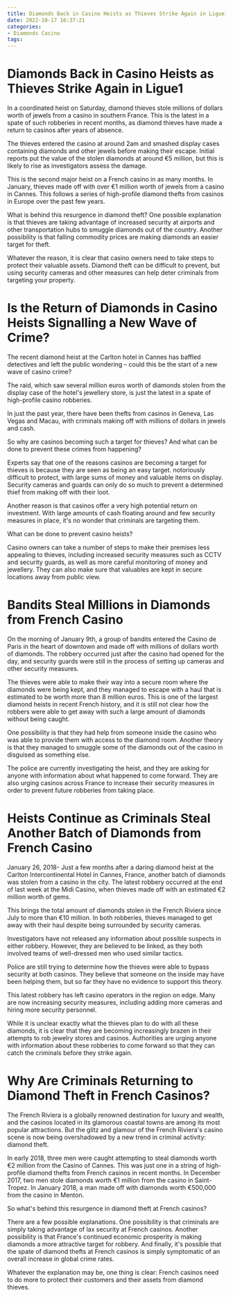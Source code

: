 ```yaml
---
title: Diamonds Back in Casino Heists as Thieves Strike Again in Ligue1
date: 2022-10-17 16:37:21
categories:
- Diamonds Casino
tags:
---
```



#  Diamonds Back in Casino Heists as Thieves Strike Again in Ligue1

In a coordinated heist on Saturday, diamond thieves stole millions of dollars worth of jewels from a casino in southern France. This is the latest in a spate of such robberies in recent months, as diamond thieves have made a return to casinos after years of absence.

The thieves entered the casino at around 2am and smashed display cases containing diamonds and other jewels before making their escape. Initial reports put the value of the stolen diamonds at around €5 million, but this is likely to rise as investigators assess the damage.

This is the second major heist on a French casino in as many months. In January, thieves made off with over €1 million worth of jewels from a casino in Cannes. This follows a series of high-profile diamond thefts from casinos in Europe over the past few years.

What is behind this resurgence in diamond theft? One possible explanation is that thieves are taking advantage of increased security at airports and other transportation hubs to smuggle diamonds out of the country. Another possibility is that falling commodity prices are making diamonds an easier target for theft.

Whatever the reason, it is clear that casino owners need to take steps to protect their valuable assets. Diamond theft can be difficult to prevent, but using security cameras and other measures can help deter criminals from targeting your property.

#  Is the Return of Diamonds in Casino Heists Signalling a New Wave of Crime?

The recent diamond heist at the Carlton hotel in Cannes has baffled detectives and left the public wondering – could this be the start of a new wave of casino crime?

The raid, which saw several million euros worth of diamonds stolen from the display case of the hotel's jewellery store, is just the latest in a spate of high-profile casino robberies.

In just the past year, there have been thefts from casinos in Geneva, Las Vegas and Macau, with criminals making off with millions of dollars in jewels and cash.

So why are casinos becoming such a target for thieves? And what can be done to prevent these crimes from happening?

Experts say that one of the reasons casinos are becoming a target for thieves is because they are seen as being an easy target. notoriously difficult to protect, with large sums of money and valuable items on display. Security cameras and guards can only do so much to prevent a determined thief from making off with their loot.

Another reason is that casinos offer a very high potential return on investment. With large amounts of cash floating around and few security measures in place, it's no wonder that criminals are targeting them.

What can be done to prevent casino heists?

Casino owners can take a number of steps to make their premises less appealing to thieves, including increased security measures such as CCTV and security guards, as well as more careful monitoring of money and jewellery. They can also make sure that valuables are kept in secure locations away from public view.

#  Bandits Steal Millions in Diamonds from French Casino 

On the morning of January 9th, a group of bandits entered the Casino de Paris in the heart of downtown and made off with millions of dollars worth of diamonds. The robbery occurred just after the casino had opened for the day, and security guards were still in the process of setting up cameras and other security measures. 

The thieves were able to make their way into a secure room where the diamonds were being kept, and they managed to escape with a haul that is estimated to be worth more than 8 million euros. This is one of the largest diamond heists in recent French history, and it is still not clear how the robbers were able to get away with such a large amount of diamonds without being caught. 

One possibility is that they had help from someone inside the casino who was able to provide them with access to the diamond room. Another theory is that they managed to smuggle some of the diamonds out of the casino in disguised as something else. 

The police are currently investigating the heist, and they are asking for anyone with information about what happened to come forward. They are also urging casinos across France to increase their security measures in order to prevent future robberies from taking place.

#  Heists Continue as Criminals Steal Another Batch of Diamonds from French Casino 

January 26, 2018- Just a few months after a daring diamond heist at the Carlton Intercontinental Hotel in Cannes, France, another batch of diamonds was stolen from a casino in the city. The latest robbery occurred at the end of last week at the Midi Casino, when thieves made off with an estimated €2 million worth of gems.

This brings the total amount of diamonds stolen in the French Riviera since July to more than €10 million. In both robberies, thieves managed to get away with their haul despite being surrounded by security cameras.

Investigators have not released any information about possible suspects in either robbery. However, they are believed to be linked, as they both involved teams of well-dressed men who used similar tactics. 

Police are still trying to determine how the thieves were able to bypass security at both casinos. They believe that someone on the inside may have been helping them, but so far they have no evidence to support this theory.

This latest robbery has left casino operators in the region on edge. Many are now increasing security measures, including adding more cameras and hiring more security personnel. 

While it is unclear exactly what the thieves plan to do with all these diamonds, it is clear that they are becoming increasingly brazen in their attempts to rob jewelry stores and casinos. Authorities are urging anyone with information about these robberies to come forward so that they can catch the criminals before they strike again.

#  Why Are Criminals Returning to Diamond Theft in French Casinos?

The French Riviera is a globally renowned destination for luxury and wealth, and the casinos located in its glamorous coastal towns are among its most popular attractions. But the glitz and glamour of the French Riviera's casino scene is now being overshadowed by a new trend in criminal activity: diamond theft.

In early 2018, three men were caught attempting to steal diamonds worth €2 million from the Casino of Cannes. This was just one in a string of high-profile diamond thefts from French casinos in recent months. In December 2017, two men stole diamonds worth €1 million from the casino in Saint-Tropez. In January 2018, a man made off with diamonds worth €500,000 from the casino in Menton.

So what's behind this resurgence in diamond theft at French casinos?

There are a few possible explanations. One possibility is that criminals are simply taking advantage of lax security at French casinos. Another possibility is that France's continued economic prosperity is making diamonds a more attractive target for robbery. And finally, it's possible that the spate of diamond thefts at French casinos is simply symptomatic of an overall increase in global crime rates.

Whatever the explanation may be, one thing is clear: French casinos need to do more to protect their customers and their assets from diamond thieves.